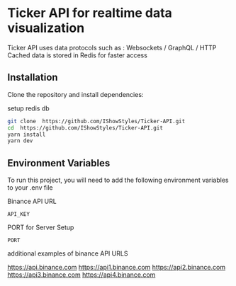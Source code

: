 # Ticker API for realtime data visualization

Ticker API uses data protocols such as : Websockets / GraphQL / HTTP
Cached data is stored in Redis for faster access

## Installation

Clone the repository and install dependencies:

setup redis db 

```bash
git clone  https://github.com/IShowStyles/Ticker-API.git 
cd  https://github.com/IShowStyles/Ticker-API.git 
yarn install
yarn dev
```

## Environment Variables

To run this project, you will need to add the following environment variables to your .env file

Binance API URL

`API_KEY`

PORT for Server Setup

`PORT`

additional examples of binance API URLS

https://api.binance.com
https://api1.binance.com
https://api2.binance.com
https://api3.binance.com
https://api4.binance.com

